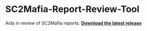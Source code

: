 # SC2Mafia-Report-Review-Tool
Aids in review of SC2Mafia reports.
[**Download the latest release**](https://github.com/Iaotle/SC2Mafia-Report-Review-Tool/releases)
